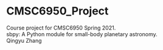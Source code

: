 # CMSC6950_Project
Course project for CMSC6950 Spring 2021.   
sbpy: A Python module for small-body planetary astronomy.    
Qingyu Zhang
